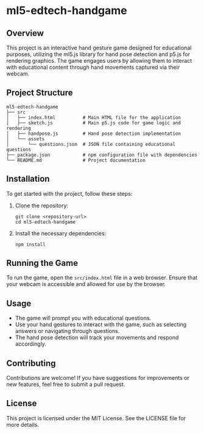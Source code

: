# ml5-edtech-handgame

## Overview
This project is an interactive hand gesture game designed for educational purposes, utilizing the ml5.js library for hand pose detection and p5.js for rendering graphics. The game engages users by allowing them to interact with educational content through hand movements captured via their webcam.

## Project Structure
```
ml5-edtech-handgame
├── src
│   ├── index.html          # Main HTML file for the application
│   ├── sketch.js           # Main p5.js code for game logic and rendering
│   ├── handpose.js         # Hand pose detection implementation
│   └── assets
│       └── questions.json  # JSON file containing educational questions
├── package.json            # npm configuration file with dependencies
└── README.md               # Project documentation
```

## Installation
To get started with the project, follow these steps:

1. Clone the repository:
   ```
   git clone <repository-url>
   cd ml5-edtech-handgame
   ```

2. Install the necessary dependencies:
   ```
   npm install
   ```

## Running the Game
To run the game, open the `src/index.html` file in a web browser. Ensure that your webcam is accessible and allowed for use by the browser.

## Usage
- The game will prompt you with educational questions.
- Use your hand gestures to interact with the game, such as selecting answers or navigating through questions.
- The hand pose detection will track your movements and respond accordingly.

## Contributing
Contributions are welcome! If you have suggestions for improvements or new features, feel free to submit a pull request.

## License
This project is licensed under the MIT License. See the LICENSE file for more details.